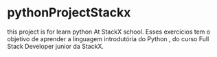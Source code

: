 # pythonProjectStackx
this project is for learn python At StackX school.
Esses exercícios tem o objetivo de aprender a linguagem introdutória do Python , do curso Full Stack Developer junior da StackX.

